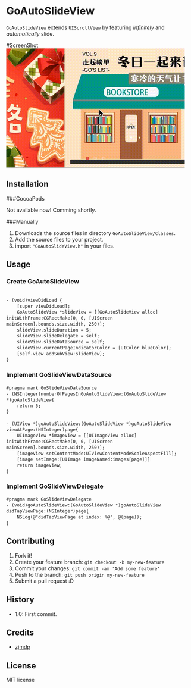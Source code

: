 # GoAutoSlideView

`GoAutoSlideView` extends `UIScrollView` by featuring *infinitely* and *automatically* slide.

#ScreenShot
![Alt text](./screenshot/screenshot.gif "screenshot")

## Installation
###CocoaPods

Not available now! Comming shortly.

###Manually
1. Downloads the source files in directory `GoAutoSlideView/Classes`.
2. Add the source files to your project.
3. import `"GoAutoSlideView.h"` in your files.

## Usage
### Create GoAutoSlideView

```objc

- (void)viewDidLoad {
    [super viewDidLoad];
    GoAutoSlideView *slideView = [[GoAutoSlideView alloc] initWithFrame:CGRectMake(0, 0, [UIScreen mainScreen].bounds.size.width, 250)];
	slideView.slideDuration = 5;
	slideView.slideDelegate = self;
	slideView.slideDataSource = self;
	slideView.currentPageIndicatorColor = [UIColor blueColor];
	[self.view addSubView:slideView];
}
```

### Implement GoSlideViewDataSource
```objc
#pragma mark GoSlideViewDataSource
- (NSInteger)numberOfPagesInGoAutoSlideView:(GoAutoSlideView *)goAutoSlideView{
    return 5;
}

- (UIView *)goAutoSlideView:(GoAutoSlideView *)goAutoSlideView viewAtPage:(NSInteger)page{
    UIImageView *imageView = [[UIImageView alloc] initWithFrame:CGRectMake(0, 0, [UIScreen mainScreen].bounds.size.width, 250)];
    [imageView setContentMode:UIViewContentModeScaleAspectFill];
	[image setImage:[UIImage imageNamed:images[page]]]
    return imageView;
}
```

### Implement GoSlideViewDelegate
```objc
#pragma mark GoSlideViewDelegate
- (void)goAutoSlideView:(GoAutoSlideView *)goAutoSlideView didTapViewPage:(NSInteger)page{
	NSLog(@"didTapViewPage at index: %@", @(page));
}
```

## Contributing

1. Fork it!
2. Create your feature branch: `git checkout -b my-new-feature`
3. Commit your changes: `git commit -am 'Add some feature'`
4. Push to the branch: `git push origin my-new-feature`
5. Submit a pull request :D

## History

* 1.0: First commit.

## Credits

* [zjmdp](modapeng@gmail.com)

## License

MIT license